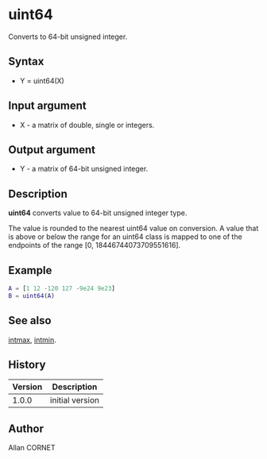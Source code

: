 

# uint64

Converts to 64-bit unsigned integer.

## Syntax

- Y = uint64(X)

## Input argument

 - X - a matrix of double, single or integers.

## Output argument

 - Y - a matrix of 64-bit unsigned integer.

## Description


  <p><b>uint64</b> converts value to 64-bit unsigned integer type.</p>
  <p>The value is rounded to the nearest uint64 value on conversion. A value that is above or below the range for an uint64 class is mapped to one of the endpoints of the range [0, 18446744073709551616].</p>


## Example

```matlab
A = [1 12 -120 127 -9e24 9e23]
B = uint64(A)
```

## See also

[intmax](intmax.md), [intmin](intmax.md).
## History

|Version|Description|
|------|------|
|1.0.0|initial version|


## Author

Allan CORNET



